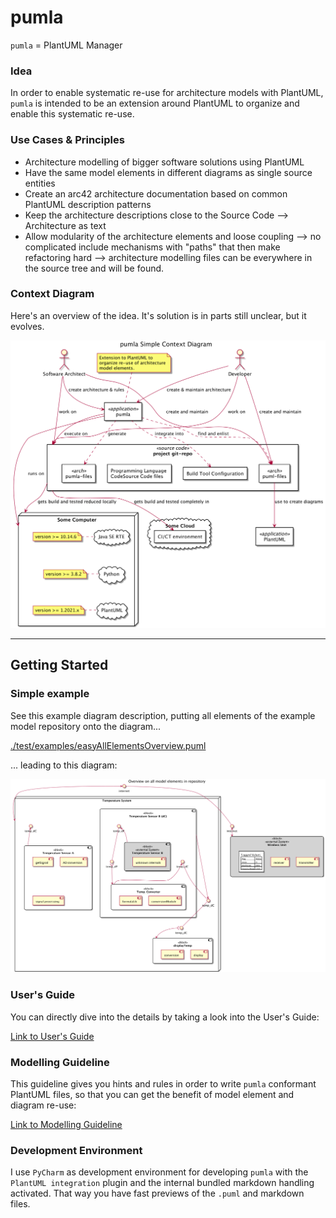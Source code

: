# pumla
`pumla` = PlantUML Manager

### Idea
In order to enable systematic re-use for architecture models with PlantUML, 
`pumla` is intended to be an extension around PlantUML to organize and enable
this systematic re-use.

### Use Cases & Principles
- Architecture modelling of bigger software solutions using PlantUML
- Have the same model elements in different diagrams as single source entities
- Create an arc42 architecture documentation based on common PlantUML description patterns
- Keep the architecture descriptions close to the Source Code --> Architecture as text
- Allow modularity of the architecture elements and loose coupling --> no complicated
  include mechanisms with "paths" that then make refactoring hard --> architecture modelling
  files can be everywhere in the source tree and will be found.

### Context Diagram
Here's an overview of the idea. It's solution is in parts still
unclear, but it evolves.

![](./arch/01_context/pumla_context.png)

---
## Getting Started

### Simple example
See this example diagram description, putting
all elements of the example model repository onto the
diagram...

[./test/examples/easyAllElementsOverview.puml](./test/examples/easyAllElementsOverview.puml)

... leading to this diagram:

![](./test/examples/pics/easyAllElementsOverview.png)

### User's Guide
You can directly dive into the details by taking a look
into the User's Guide:

[Link to User's Guide](./pumla_UsersGuide.md)

### Modelling Guideline
This guideline gives you hints and rules in order to write
`pumla` conformant PlantUML files, so that you can get the 
benefit of model element and diagram re-use:

[Link to Modelling Guideline](./ModellingGuideline.md)

### Development Environment
I use `PyCharm` as development environment for developing
`pumla` with the `PlantUML integration` plugin and the
internal bundled markdown handling activated. That way
you have fast previews of the `.puml` and markdown files.
